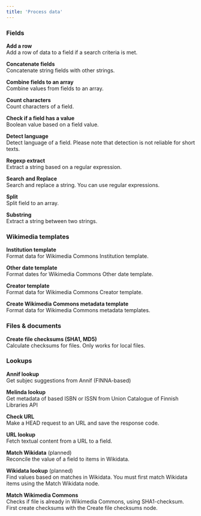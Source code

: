 ```yaml
---
title: 'Process data'
---
```


### Fields

**Add a row**  
Add a row of data to a field if a search criteria is met.

**Concatenate fields**  
Concatenate string fields with other strings.

**Combine fields to an array**  
Combine values from fields to an array.

**Count characters**  
Count characters of a field.

**Check if a field has a value**  
Boolean value based on a field value.

**Detect language**  
Detect language of a field. Please note that detection is not reliable for short texts.

**Regexp extract**  
Extract a string based on a regular expression.

**Search and Replace**  
Search and replace a string. You can use regular expressions.

**Split**  
Split field to an array.

**Substring**  
Extract a string between two strings.

### Wikimedia templates

**Institution template**  
Format data for Wikimedia Commons Institution template.

**Other date template**  
Format dates for Wikimedia Commons Other date template.

**Creator template**  
Format data for Wikimedia Commons Creator template.

**Create Wikimedia Commons metadata template**  
Format data for Wikimedia Commons metadata templates.

### Files & documents

**Create file checksums (SHA1, MD5)**  
Calculate checksums for files. Only works for local files.

### Lookups

**Annif lookup**  
Get subjec suggestions from Annif (FINNA-based)

**Melinda lookup**  
Get metadata of based ISBN or ISSN from Union Catalogue of Finnish Libraries API

**Check URL**  
Make a HEAD request to an URL and save the response code.

**URL lookup**  
Fetch textual content from a URL to a field.

**Match Wikidata** (planned)  
Reconcile the value of a field to items in Wikidata.

**Wikidata lookup** (planned)  
Find values based on matches in Wikidata. You must first match Wikidata items using the Match Wikidata node.

**Match Wikimedia Commons**  
Checks if file is already in Wikimedia Commons, using SHA1-checksum. First create checksums with the Create file checksums node.